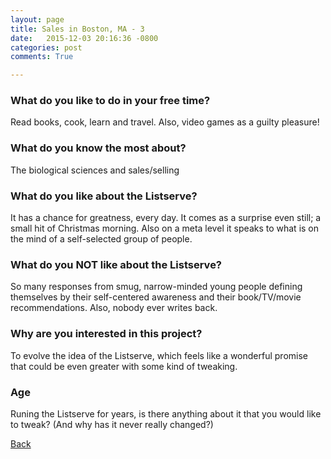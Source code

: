 ```yaml
---
layout: page
title: Sales in Boston, MA - 3
date:   2015-12-03 20:16:36 -0800
categories: post
comments: True

---
```


### What do you like to do in your free time?
<p>Read books, cook, learn and travel. Also, video games as a guilty pleasure!</p>

### What do you know the most about?
<p>The biological sciences and sales/selling</p>

### What do you like about the Listserve?
<p>It has a chance for greatness, every day. It comes as a surprise even still; a small hit of Christmas morning. Also on a meta level it speaks to what is on the mind of a self-selected group of people.</p>

### What do you NOT like about the Listserve?
<p>So many responses from smug, narrow-minded young people defining themselves by their self-centered awareness and their book/TV/movie recommendations. Also, nobody ever writes back.</p>

### Why are you interested in this project?
<p>To evolve the idea of the Listserve, which feels like a wonderful promise that could be even greater with some kind of tweaking.</p>

### Age
<p>Runing the Listserve for years, is there anything about it that you would like to tweak? (And why has it never really changed?)</p>

[Back][1]

[1]: /home/responders/all